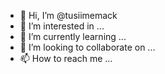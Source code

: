 - 👋 Hi, I’m @tusiimemack
- 👀 I’m interested in ...
- 🌱 I’m currently learning ...
- 💞️ I’m looking to collaborate on ...
- 📫 How to reach me ...

<!---
tusiimemack/tusiimemack is a ✨ special ✨ repository because its `README.md` (this file) appears on your GitHub profile.
You can click the Preview link to take a look at your changes.
--->

